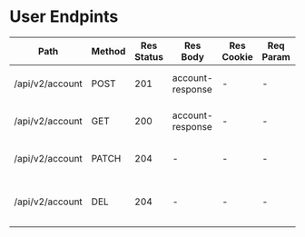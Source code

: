 # User Endpints

| Path                           | Method | Res Status | Res Body         | Res Cookie | Req Param | Req Body                 | Comments                          |
| ------------------------------ | ------ | ---------- | ---------------- | ---------- | --------- | ------------------------ | --------------------------------- |
| /api/v2/account                | POST   | 201        | account-response | -          | -         | account-creation-request |                                   |
| /api/v2/account                | GET    | 200        | account-response | -          | -         | -                        | Get current authenticated user    |
| /api/v2/account                | PATCH  | 204        | -                | -          | -         | account-update-request   |                                   |
| /api/v2/account                | DEL    | 204        | -                | -          | -         | -                        | Delete current authenticated user |

